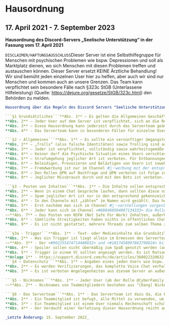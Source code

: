 # Hausordnung
## 17. April 2021 - 7. September 2023

**Hausordnung des Discord-Servers „Seelische Unterstützung“ in der Fassung vom 17. April 2021**

```DISCLAIMER/HAFTUNGSAUSSCHLUSS```Dieser Server ist eine Selbsthilfegruppe für Menschen mit psychischen Problemen wie bspw. Depressionen und soll als Marktplatz dienen, wo sich Menschen mit diesen Problemen treffen und austauschen können. Dieser Server ersetzt KEINE Ärztliche Behandlung! Wir sind bemüht jeden einzelnen User hier zu helfen, aber auch wir sind nur Menschen und kommen auch an unsere Grenzen. Das Team kann verpflichtet sein besondere Fälle nach §323c StGB (Unterlassene Hilfeleistung) (Quelle: https://dejure.org/gesetze/StGB/323c.html) den Behörden zu melden.

```yml
Hausordnung über die Regeln des Discord Servers "Seelische Unterstützung" - Version 3```Willkommen auf dem Server Seelische Unterstützung. Um diesen Server zu nutzen musst du dich an folgende Regelungen halten, um den Serverfrieden zu wahren:

```§1 Grundsätzliches```**Abs. 1** – Es gelten die Allgemeinen Geschäftsbedingungen (https://discord.com/terms) und Richtlinien (https://discord.com/guidelines) von Discord sowie die Gesetze der Bundesrepublik Deutschland sowie EU-Recht.
**Abs. 2** – Jeder User auf dem Server ist verpflichtet, sich an die Regelungen in dieser Hausordnung zu halten und stimmt dem mit erhalt der Rolle @Hausordnung akzeptiert zu. Wenn sich jemand nicht an diese Regelungen halten möchte, muss er den Server wieder verlassen.
**Abs. 3** – Diese Hausordnung kann jederzeit durch das Serverteam geändert werden.
**Abs. 4** - Das Serverteam kann in besonderen Fällen für einzelne User eine Verifizierungspflicht ausrufen.

```§2 – Allgemeines```**Abs. 1** – Es sollte ein vernünftiger Umgangston in den Chats und im Voice herrschen.
**Abs. 2** – „Trolls“ (also falsche Identitäten) sowie Trolling sind auf diesem Server STRENGSTENS VERBOTEN und werden sofort gebannt!
**Abs. 3** – Jeder ist verpflichtet, vollständig sowie wahrheitsgemäße Angaben zu machen.
**Abs. 4** – Keiner darf die Psychische Situation eines Users verschlechtern oder ausnutzen.
**Abs. 5** – Strafumgehung jeglicher Art ist verboten. Für Entbannungen ist der Entbannungsserver unter dem Invite `https://discord.gg/f3UHHzxRXT` zu nutzen.
**Abs. 6** – Beleidigen, Provozieren und Belästigen von Usern ist sowohl hier, als auch per Privatnachrichten ausdrücklich verboten.
**Abs. 7** – Fremdwerbung ist nur im Channel #📇・werbung mit der entsprechenden Rolle erlaubt. Über Privatnachricht (PN) ist dies verboten.
**Abs. 8** – Den Rollen @PN auf Nachfrage und @PN verboten ist Folge zu leisten.
**Abs. 9** – Jeglicher Missbrauch durch und mit den Bots ist verboten.

```§3 - Posten von Inhalten```**Abs. 1** – Die Inhalte sollen entsprechend der Vorgesehenen Channel gepostet werden. Verweist ein Teammitglied auf einen anderen Channel, soll man diesen für das Thema weiter nutzen.
**Abs. 2** – Wenn in einem Chat Gespräche laufen, dann sollten diese nach Möglichkeit nicht gestört oder unterbrochen werden.
**Abs. 3** – Spam jeglicher Art ist nur in den entsprechend gekennzeichneten Channeln erlaubt. 
**Abs. 4** - In den Channeln mit „zählen“ im Namen wird gezählt. Das heißt, dass die User nacheinander, also einer nach dem anderen, die nächste Zahl postet. Wenn jemand 2 Zahlen direkt hintereinander oder falsch einträgt, wird diese gelöscht. Bei mehrmaligen Absichtlichen ver- oder doppeltzählen kann jemand auch von den Channeln ausgeschlossen werden.
**Abs. 5** - Erst nachdem man sich im Channel #👋・vorstellungen vorgestellt und diese Vorstellung von einem Teammitglied genehmigt wurde kann man andere Vorstellungen sehen und Medien senden sowie Links einbetten im #💬・allgemein Chat.
**Abs. 6** - Jeder kann sich im Channel <#688460504087134333> die Rolle @"Ich brauche Hilfe!" geben. Diese Rolle ist dazu da, sie zu nutzen, wenn User aktiv Hilfe brauchen und sollte nur im Bereich "Seelische Unterstützung" verwendet werden, dasselbe gilt für die Rolle @stiller Chat. Diese ist dazu da, einen Chat anzuregen. Ein Missbrauch der Rollen ist nicht gestattet!
~~**Abs. 7** – Das Posten von NSFW (Not Safe For Work) Inhalten, außerhalb solch gekennzeichneter Channeln (<#685804271278489690> , <#791449729652883536> und <#791449983797821460>) ist verboten. Was genau als NSFW gilt liegt im alleinigen Ermessen des Teams.~~
**Abs. 8** - Sämtliche Streitigkeiten haben nichts in öffentlichen Chats hier auf dem Server zu suchen. Man soll dafür bitte das Ticketsystem oder Privatnachrichten nutzen.
**Abs. 9** - Es ist nicht gestattet, mehrere Threads zum selben Thema zu eröffnen. Man solle wenn möglich einen vorhandenen Thread verwenden. Das #📚・problem-forum bildet hier eine Ausnahme.

```§3a - Trigger```**Abs. 1** - Text- oder Medieninhalte die Grundsätzlich zu irgendeinem Trigger führen könnten, sollten Grundsätzlich in einen Spoiler ("||" vor und nach dem Inhalt) gepackt werden. Dazu gehören jegliche Triggerfaktoren und Inhalte die man Zweideutig wahrnehmen könnte.
**Abs. 2** - Was ein Trigger ist liegt allein im Ermessen des Serverteams. Wir persönlich empfehlen lieber einmal zu viel Spoiler genutzt, als zu wenig.
~~**Abs. 3** - Der <#902255474714488832> und <#1017458097863798824> bildet hier eine Ausnahme. Ein Spoiler KANN, aber MUSS nicht genutzt werden.~~
**Abs. 4** - Spoiler sollen nicht übermäßig zum Spaß genutzt werden (außer in Fällen des Abs. 3). Heißt, wenn es keinen Trigger gibt, sondern man dies einfach so macht. Spoiler sollen User mit Triggern schützen und dadurch soll diese Funktion primär sinnvoll genutzt werden.
**Abs. 5** - Trigger in einem VC sollten angesagt werden. Es ist Ratsam, für Triggerthemen (dazu gehören auch Schwarzer Humor u. ä.) in einen begrenzten oder eigenem VC zu sein.
**Anlage 1** - https://support.discord.com/hc/de/articles/360022320632--Spoiler-Tags-
```§4 – Datenschutz```**Abs. 1** – Angaben eines jeden Users wie bspw. Geschlecht oder Alter sind komplett freiwillig.
**Abs. 2** – Es werden Verifizierungen, das komplette Voice Chat verhalten (also joinen und leaven, KEINE Gespräche!), Benutzen von Invitelinks, Nickname- sowie Rollenänderungen und das Ändern sowie Löschen von sämtlichen Nachrichten für Teammitglieder geloggt.
**Abs. 3** – Es ist verboten Angelegenheiten aus diesem Server an außenstehende, die keine Berechtigung haben den Channel zu sehen oder hören, zu tragen.

```§5 - Nicknames```**Abs. 1** - Jeder User (ab der Rolle @CyberFamily Reisende/r) hat die Möglichkeit seinen Nicknamen auf diesem Server frei zu ändern, allerdings wird davon abgesehen unangemessene Nicknames zu wählen. Sollte ein (Account) Nickname unangemessen sein, wird der Nick zu „Bitte angemessenen Nick wählen“ geändert. Ob der Nick unangemessen ist, liegt im Ermessen des Serverteams.
~~**Abs. 2** - Nicknames von Teammitgliedern bestehen aus "[Rang] Nickname". Usern ist es Verboten vor ihrem Nickname eckige Klammern zu haben.~~

```§6 - Das Serverteam```**Abs. 1** - Das Serverteam ist dazu da, die Einhaltung der Regeln zu überwachen und die Serverordnung zu wahren. Jede Teamrolle hat unterschiedliche Befugnisse. Ein Teammitglied ist dennoch einem normalen User im normalen Schrift- und Sprachverkehr gleichgestellt.
**Abs. 2** - Ein Teammitglied ist befugt, alle Mittel zu verwenden, um die Einhaltung der Regeln zu wahren. Es liegt allein im Ermessen des Teams wie ein jemand ggf. zu bestrafen ist.
**Abs. 3** - Ein Teammitglied ist einem User niemals Rechenschaft schuldig, warum dieser nun bestraft wurde. Selbstverständlich legen wir dennoch Wert darauf, wenn möglich, einen Grund zu liefern.
**Abs. 4** - Der Verdacht einer Verletzung dieser Hausordnung reicht aus, um einen User zu bestrafen.

_Letzte Änderung: 15. September 2022_